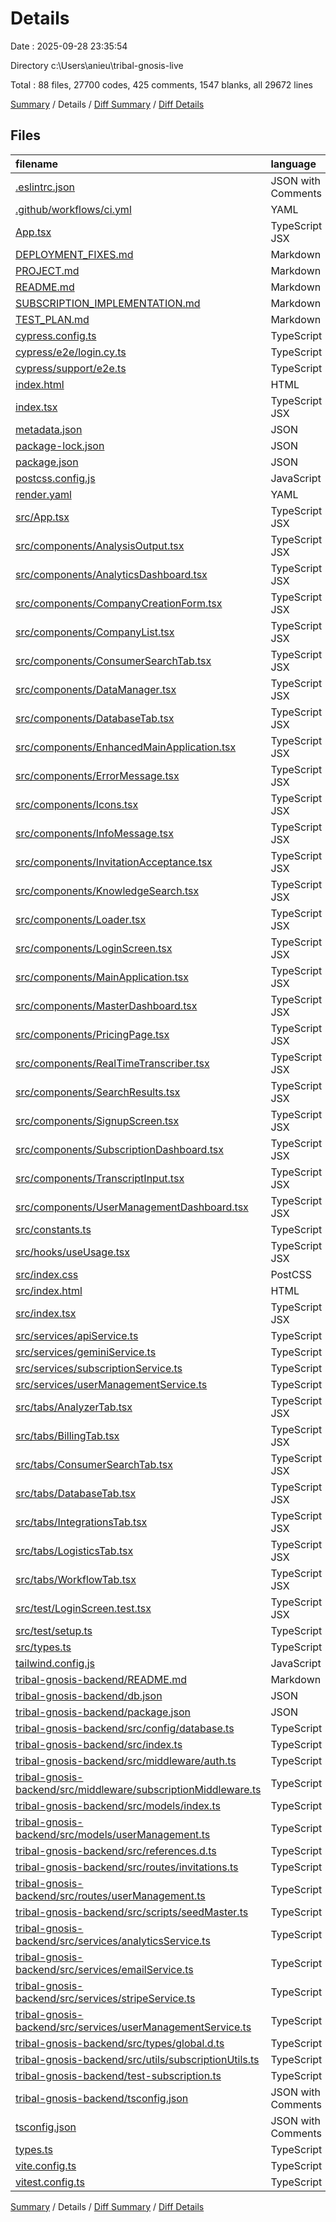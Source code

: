 # Details

Date : 2025-09-28 23:35:54

Directory c:\\Users\\anieu\\tribal-gnosis-live

Total : 88 files,  27700 codes, 425 comments, 1547 blanks, all 29672 lines

[Summary](results.md) / Details / [Diff Summary](diff.md) / [Diff Details](diff-details.md)

## Files
| filename | language | code | comment | blank | total |
| :--- | :--- | ---: | ---: | ---: | ---: |
| [.eslintrc.json](/.eslintrc.json) | JSON with Comments | 38 | 0 | 0 | 38 |
| [.github/workflows/ci.yml](/.github/workflows/ci.yml) | YAML | 55 | 0 | 16 | 71 |
| [App.tsx](/App.tsx) | TypeScript JSX | 73 | 2 | 17 | 92 |
| [DEPLOYMENT\_FIXES.md](/DEPLOYMENT_FIXES.md) | Markdown | 126 | 0 | 34 | 160 |
| [PROJECT.md](/PROJECT.md) | Markdown | 193 | 0 | 31 | 224 |
| [README.md](/README.md) | Markdown | 13 | 0 | 8 | 21 |
| [SUBSCRIPTION\_IMPLEMENTATION.md](/SUBSCRIPTION_IMPLEMENTATION.md) | Markdown | 203 | 0 | 41 | 244 |
| [TEST\_PLAN.md](/TEST_PLAN.md) | Markdown | 124 | 0 | 23 | 147 |
| [cypress.config.ts](/cypress.config.ts) | TypeScript | 17 | 1 | 1 | 19 |
| [cypress/e2e/login.cy.ts](/cypress/e2e/login.cy.ts) | TypeScript | 29 | 1 | 7 | 37 |
| [cypress/support/e2e.ts](/cypress/support/e2e.ts) | TypeScript | 14 | 10 | 3 | 27 |
| [index.html](/index.html) | HTML | 13 | 0 | 0 | 13 |
| [index.tsx](/index.tsx) | TypeScript JSX | 14 | 0 | 3 | 17 |
| [metadata.json](/metadata.json) | JSON | 7 | 0 | 0 | 7 |
| [package-lock.json](/package-lock.json) | JSON | 15,700 | 0 | 1 | 15,701 |
| [package.json](/package.json) | JSON | 65 | 0 | 1 | 66 |
| [postcss.config.js](/postcss.config.js) | JavaScript | 6 | 0 | 1 | 7 |
| [render.yaml](/render.yaml) | YAML | 33 | 0 | 1 | 34 |
| [src/App.tsx](/src/App.tsx) | TypeScript JSX | 113 | 6 | 19 | 138 |
| [src/components/AnalysisOutput.tsx](/src/components/AnalysisOutput.tsx) | TypeScript JSX | 301 | 0 | 18 | 319 |
| [src/components/AnalyticsDashboard.tsx](/src/components/AnalyticsDashboard.tsx) | TypeScript JSX | 524 | 3 | 46 | 573 |
| [src/components/CompanyCreationForm.tsx](/src/components/CompanyCreationForm.tsx) | TypeScript JSX | 314 | 6 | 32 | 352 |
| [src/components/CompanyList.tsx](/src/components/CompanyList.tsx) | TypeScript JSX | 263 | 6 | 24 | 293 |
| [src/components/ConsumerSearchTab.tsx](/src/components/ConsumerSearchTab.tsx) | TypeScript JSX | 98 | 0 | 8 | 106 |
| [src/components/DataManager.tsx](/src/components/DataManager.tsx) | TypeScript JSX | 96 | 4 | 10 | 110 |
| [src/components/DatabaseTab.tsx](/src/components/DatabaseTab.tsx) | TypeScript JSX | 239 | 0 | 21 | 260 |
| [src/components/EnhancedMainApplication.tsx](/src/components/EnhancedMainApplication.tsx) | TypeScript JSX | 179 | 7 | 15 | 201 |
| [src/components/ErrorMessage.tsx](/src/components/ErrorMessage.tsx) | TypeScript JSX | 16 | 0 | 4 | 20 |
| [src/components/Icons.tsx](/src/components/Icons.tsx) | TypeScript JSX | 551 | 6 | 7 | 564 |
| [src/components/InfoMessage.tsx](/src/components/InfoMessage.tsx) | TypeScript JSX | 29 | 0 | 4 | 33 |
| [src/components/InvitationAcceptance.tsx](/src/components/InvitationAcceptance.tsx) | TypeScript JSX | 263 | 1 | 33 | 297 |
| [src/components/KnowledgeSearch.tsx](/src/components/KnowledgeSearch.tsx) | TypeScript JSX | 76 | 0 | 7 | 83 |
| [src/components/Loader.tsx](/src/components/Loader.tsx) | TypeScript JSX | 13 | 0 | 4 | 17 |
| [src/components/LoginScreen.tsx](/src/components/LoginScreen.tsx) | TypeScript JSX | 140 | 0 | 11 | 151 |
| [src/components/MainApplication.tsx](/src/components/MainApplication.tsx) | TypeScript JSX | 187 | 1 | 10 | 198 |
| [src/components/MasterDashboard.tsx](/src/components/MasterDashboard.tsx) | TypeScript JSX | 245 | 9 | 20 | 274 |
| [src/components/PricingPage.tsx](/src/components/PricingPage.tsx) | TypeScript JSX | 234 | 8 | 18 | 260 |
| [src/components/RealTimeTranscriber.tsx](/src/components/RealTimeTranscriber.tsx) | TypeScript JSX | 215 | 9 | 24 | 248 |
| [src/components/SearchResults.tsx](/src/components/SearchResults.tsx) | TypeScript JSX | 47 | 0 | 6 | 53 |
| [src/components/SignupScreen.tsx](/src/components/SignupScreen.tsx) | TypeScript JSX | 212 | 2 | 22 | 236 |
| [src/components/SubscriptionDashboard.tsx](/src/components/SubscriptionDashboard.tsx) | TypeScript JSX | 294 | 9 | 31 | 334 |
| [src/components/TranscriptInput.tsx](/src/components/TranscriptInput.tsx) | TypeScript JSX | 97 | 0 | 9 | 106 |
| [src/components/UserManagementDashboard.tsx](/src/components/UserManagementDashboard.tsx) | TypeScript JSX | 501 | 4 | 49 | 554 |
| [src/constants.ts](/src/constants.ts) | TypeScript | 9 | 1 | 3 | 13 |
| [src/hooks/useUsage.tsx](/src/hooks/useUsage.tsx) | TypeScript JSX | 133 | 6 | 25 | 164 |
| [src/index.css](/src/index.css) | PostCSS | 3 | 0 | 1 | 4 |
| [src/index.html](/src/index.html) | HTML | 59 | 0 | 1 | 60 |
| [src/index.tsx](/src/index.tsx) | TypeScript JSX | 14 | 0 | 3 | 17 |
| [src/services/apiService.ts](/src/services/apiService.ts) | TypeScript | 171 | 25 | 23 | 219 |
| [src/services/geminiService.ts](/src/services/geminiService.ts) | TypeScript | 0 | 1 | 1 | 2 |
| [src/services/subscriptionService.ts](/src/services/subscriptionService.ts) | TypeScript | 178 | 7 | 34 | 219 |
| [src/services/userManagementService.ts](/src/services/userManagementService.ts) | TypeScript | 292 | 7 | 68 | 367 |
| [src/tabs/AnalyzerTab.tsx](/src/tabs/AnalyzerTab.tsx) | TypeScript JSX | 396 | 9 | 29 | 434 |
| [src/tabs/BillingTab.tsx](/src/tabs/BillingTab.tsx) | TypeScript JSX | 174 | 12 | 23 | 209 |
| [src/tabs/ConsumerSearchTab.tsx](/src/tabs/ConsumerSearchTab.tsx) | TypeScript JSX | 98 | 0 | 8 | 106 |
| [src/tabs/DatabaseTab.tsx](/src/tabs/DatabaseTab.tsx) | TypeScript JSX | 245 | 1 | 22 | 268 |
| [src/tabs/IntegrationsTab.tsx](/src/tabs/IntegrationsTab.tsx) | TypeScript JSX | 178 | 1 | 13 | 192 |
| [src/tabs/LogisticsTab.tsx](/src/tabs/LogisticsTab.tsx) | TypeScript JSX | 67 | 0 | 10 | 77 |
| [src/tabs/WorkflowTab.tsx](/src/tabs/WorkflowTab.tsx) | TypeScript JSX | 114 | 7 | 14 | 135 |
| [src/test/LoginScreen.test.tsx](/src/test/LoginScreen.test.tsx) | TypeScript JSX | 32 | 0 | 10 | 42 |
| [src/test/setup.ts](/src/test/setup.ts) | TypeScript | 8 | 2 | 3 | 13 |
| [src/types.ts](/src/types.ts) | TypeScript | 79 | 1 | 16 | 96 |
| [tailwind.config.js](/tailwind.config.js) | JavaScript | 10 | 1 | 1 | 12 |
| [tribal-gnosis-backend/README.md](/tribal-gnosis-backend/README.md) | Markdown | 55 | 0 | 17 | 72 |
| [tribal-gnosis-backend/db.json](/tribal-gnosis-backend/db.json) | JSON | 70 | 0 | 1 | 71 |
| [tribal-gnosis-backend/package.json](/tribal-gnosis-backend/package.json) | JSON | 39 | 0 | 1 | 40 |
| [tribal-gnosis-backend/src/config/database.ts](/tribal-gnosis-backend/src/config/database.ts) | TypeScript | 39 | 2 | 9 | 50 |
| [tribal-gnosis-backend/src/index.ts](/tribal-gnosis-backend/src/index.ts) | TypeScript | 585 | 64 | 117 | 766 |
| [tribal-gnosis-backend/src/middleware/auth.ts](/tribal-gnosis-backend/src/middleware/auth.ts) | TypeScript | 67 | 3 | 18 | 88 |
| [tribal-gnosis-backend/src/middleware/subscriptionMiddleware.ts](/tribal-gnosis-backend/src/middleware/subscriptionMiddleware.ts) | TypeScript | 177 | 21 | 35 | 233 |
| [tribal-gnosis-backend/src/models/index.ts](/tribal-gnosis-backend/src/models/index.ts) | TypeScript | 271 | 10 | 18 | 299 |
| [tribal-gnosis-backend/src/models/userManagement.ts](/tribal-gnosis-backend/src/models/userManagement.ts) | TypeScript | 283 | 17 | 22 | 322 |
| [tribal-gnosis-backend/src/references.d.ts](/tribal-gnosis-backend/src/references.d.ts) | TypeScript | 0 | 3 | 0 | 3 |
| [tribal-gnosis-backend/src/routes/invitations.ts](/tribal-gnosis-backend/src/routes/invitations.ts) | TypeScript | 50 | 2 | 13 | 65 |
| [tribal-gnosis-backend/src/routes/userManagement.ts](/tribal-gnosis-backend/src/routes/userManagement.ts) | TypeScript | 205 | 8 | 50 | 263 |
| [tribal-gnosis-backend/src/scripts/seedMaster.ts](/tribal-gnosis-backend/src/scripts/seedMaster.ts) | TypeScript | 48 | 2 | 8 | 58 |
| [tribal-gnosis-backend/src/services/analyticsService.ts](/tribal-gnosis-backend/src/services/analyticsService.ts) | TypeScript | 369 | 26 | 75 | 470 |
| [tribal-gnosis-backend/src/services/emailService.ts](/tribal-gnosis-backend/src/services/emailService.ts) | TypeScript | 288 | 15 | 34 | 337 |
| [tribal-gnosis-backend/src/services/stripeService.ts](/tribal-gnosis-backend/src/services/stripeService.ts) | TypeScript | 274 | 22 | 54 | 350 |
| [tribal-gnosis-backend/src/services/userManagementService.ts](/tribal-gnosis-backend/src/services/userManagementService.ts) | TypeScript | 348 | 31 | 77 | 456 |
| [tribal-gnosis-backend/src/types/global.d.ts](/tribal-gnosis-backend/src/types/global.d.ts) | TypeScript | 20 | 0 | 2 | 22 |
| [tribal-gnosis-backend/src/utils/subscriptionUtils.ts](/tribal-gnosis-backend/src/utils/subscriptionUtils.ts) | TypeScript | 115 | 15 | 28 | 158 |
| [tribal-gnosis-backend/test-subscription.ts](/tribal-gnosis-backend/test-subscription.ts) | TypeScript | 90 | 5 | 13 | 108 |
| [tribal-gnosis-backend/tsconfig.json](/tribal-gnosis-backend/tsconfig.json) | JSON with Comments | 18 | 0 | 1 | 19 |
| [tsconfig.json](/tsconfig.json) | JSON with Comments | 22 | 0 | 1 | 23 |
| [types.ts](/types.ts) | TypeScript | 0 | 0 | 1 | 1 |
| [vite.config.ts](/vite.config.ts) | TypeScript | 16 | 2 | 3 | 21 |
| [vitest.config.ts](/vitest.config.ts) | TypeScript | 21 | 1 | 1 | 23 |

[Summary](results.md) / Details / [Diff Summary](diff.md) / [Diff Details](diff-details.md)